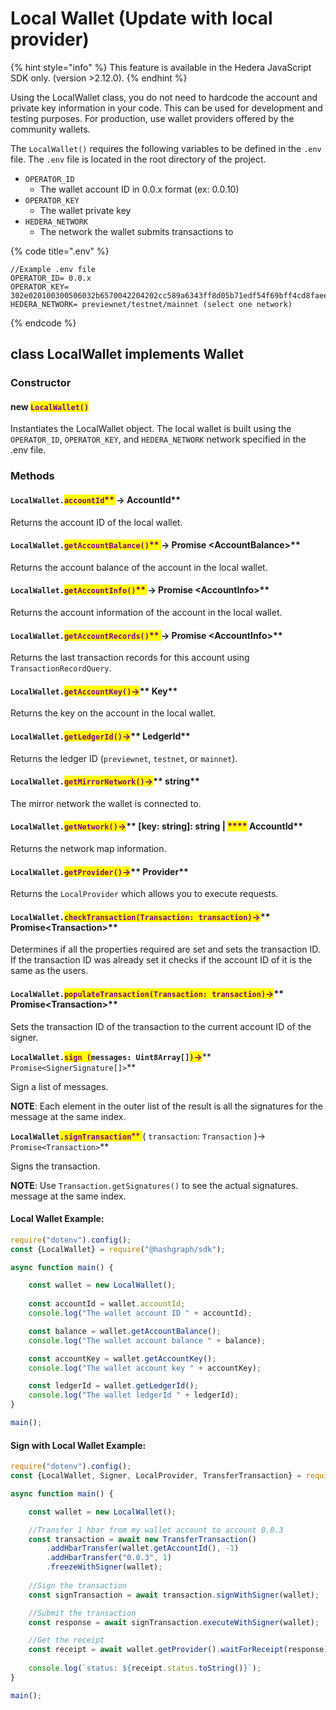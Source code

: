 # Local Wallet (Update with local provider)

{% hint style="info" %}
This feature is available in the Hedera JavaScript SDK only. (version >2.12.0).
{% endhint %}

Using the LocalWallet class, you do not need to hardcode the account and private key information in your code. This can be used for development and testing purposes. For production, use wallet providers offered by the community wallets.

The `LocalWallet()` requires the following variables to be defined in the `.env` file. The `.env` file is located in the root directory of the project.

* `OPERATOR_ID`
  * The wallet account ID in 0.0.x format (ex: 0.0.10)
* `OPERATOR_KEY`
  * The wallet private key
* `HEDERA_NETWORK`
  * The network the wallet submits transactions to

{% code title=".env" %}
```
//Example .env file
OPERATOR_ID= 0.0.x
OPERATOR_KEY= 302e020100300506032b6570042204202cc589a6343ff8d05b71edf54f69bff4cd8faeec9b04d16f55d1d78fe23841af
HEDERA_NETWORK= previewnet/testnet/mainnet (select one network)
```
{% endcode %}

## class LocalWallet implements Wallet&#x20;

### Constructor

#### &#x20;new <mark style="color:purple;">`LocalWallet()`</mark>

Instantiates the LocalWallet object. The local wallet is built using the `OPERATOR_ID`, `OPERATOR_KEY`, and `HEDERA_NETWORK` network specified in the .env file.&#x20;

### Methods

#### **`LocalWallet.`**<mark style="color:purple;">**`accountId`**</mark><mark style="color:purple;">** **</mark><mark style="color:purple;">**->**</mark>** AccountId**

Returns the account ID of the local wallet.

#### **`LocalWallet.`**<mark style="color:purple;">**`getAccountBalance()`**</mark><mark style="color:purple;">** **</mark><mark style="color:purple;">**->**</mark>** Promise \<AccountBalance>**

Returns the account balance of the account in the local wallet.

#### **`LocalWallet.`**<mark style="color:purple;">**`getAccountInfo()`**</mark><mark style="color:purple;">** **</mark><mark style="color:purple;">**->**</mark>** Promise \<AccountInfo>**

Returns the account information of the account in the local wallet.

#### **`LocalWallet.`**<mark style="color:purple;">**`getAccountRecords()`**</mark><mark style="color:purple;">** **</mark><mark style="color:purple;">**->**</mark>** Promise \<AccountInfo>**

Returns the last transaction records for this account using `TransactionRecordQuery`.

#### **`LocalWallet.`**<mark style="color:purple;">**`getAccountKey()`**</mark><mark style="color:purple;">**->**</mark>** Key**

Returns the key on the account in the local wallet.

#### **`LocalWallet.`**<mark style="color:purple;">**`getLedgerId()`**</mark><mark style="color:purple;">**->**</mark>** LedgerId**

Returns the ledger ID (`previewnet`, `testnet`, or `mainnet`).&#x20;

#### **`LocalWallet.`**<mark style="color:purple;">**`getMirrorNetwork()`**</mark><mark style="color:purple;">**->**</mark>** string**

The mirror network the wallet is connected to.

#### **`LocalWallet.`**<mark style="color:purple;">**`getNetwork()`**</mark><mark style="color:purple;">**->**</mark>** \[key: string]: string | **<mark style="color:purple;">****</mark>** AccountId**

Returns the network map information.

#### **`LocalWallet.`**<mark style="color:purple;">**`getProvider()`**</mark><mark style="color:purple;">**->**</mark>** Provider**

Returns the `LocalProvider` which allows you to execute requests.

#### `LocalWallet.`<mark style="color:purple;">`checkTransaction(Transaction: transaction)`</mark><mark style="color:purple;">**->**</mark>** Promise\<Transaction>**

Determines if all the properties required are set and sets the transaction ID. If the transaction ID was already set it checks if the account ID of it is the same as the users.

#### `LocalWallet.`<mark style="color:purple;">`populateTransaction(Transaction: transaction)`</mark><mark style="color:purple;">**->**</mark>** Promise\<Transaction>**

Sets the transaction ID of the transaction to the current account ID of the signer.

**`LocalWallet.`**<mark style="color:purple;">**`sign (`**</mark>**`messages: Uint8Array[]`**<mark style="color:purple;">**`)`**</mark><mark style="color:purple;">**->**</mark>**  `Promise<SignerSignature[]>`**

Sign a list of messages.

**NOTE**: Each element in the outer list of the result is all the signatures for the message at the same index.

**`LocalWallet`**<mark style="color:purple;">**`.signTransaction`**</mark><mark style="color:purple;">** **</mark><mark style="color:purple;">**(**</mark>** `transaction`: `Transaction` **<mark style="color:purple;">**)->**</mark>**  `Promise<Transaction>`**

Signs the transaction.

**NOTE**: Use `Transaction.getSignatures()` to see the actual signatures. message at the same index.

#### Local Wallet Example:

```javascript
require("dotenv").config();
const {LocalWallet} = require("@hashgraph/sdk");

async function main() {

    const wallet = new LocalWallet();
    
    const accountId = wallet.accountId;
    console.log("The wallet account ID " + accountId);

    const balance = wallet.getAccountBalance();
    console.log("The wallet account balance " + balance);

    const accountKey = wallet.getAccountKey();
    console.log("The wallet account key " + accountKey);

    const ledgerId = wallet.getLedgerId();
    console.log("The wallet ledgerId " + ledgerId);
}

main();
```

#### Sign with Local Wallet Example:

```javascript
require("dotenv").config();
const {LocalWallet, Signer, LocalProvider, TransferTransaction} = require("@hashgraph/sdk");

async function main() {

    const wallet = new LocalWallet();

    //Transfer 1 hbar from my wallet account to account 0.0.3
    const transaction = await new TransferTransaction()
        .addHbarTransfer(wallet.getAccountId(), -1)
        .addHbarTransfer("0.0.3", 1)
        .freezeWithSigner(wallet);
    
    //Sign the transaction
    const signTransaction = await transaction.signWithSigner(wallet);

    //Submit the transaction
    const response = await signTransaction.executeWithSigner(wallet);

    //Get the receipt
    const receipt = await wallet.getProvider().waitForReceipt(response);
    
    console.log(`status: ${receipt.status.toString()}`);
}

main();
```
